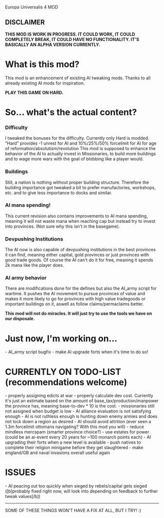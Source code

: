 Europa Universalis 4 MOD

<h2>DISCLAIMER</h2>

**THIS MOD IS WORK IN PROGRESS. IT COULD WORK, IT COULD COMPLETELY BREAK, IT COULD HAVE NO FUNCTIONALITY. IT'S BASICALLY AN ALPHA VERSION CURRENTLY.**
<h1>What is this mod?</h1>
This mod is an enhancement of existing  AI tweaking mods. Thanks to all already existing AI mods for inspiration.

**PLAY THIS GAME ON HARD.**
<h1> So... what's the actual content?</h1>
<h3>Difficulty</h3>
 I tweaked the bonuses for the difficulty. Currently only Hard is modded. "Hard" provides -1 unrest for AI and 10%/25%/50% forcelimit for AI for age of reformation/absolutism/revolution
This mod is supposed to enhance the behavior of the AI to actually invest in Missionaries, to build more buildings and to wage more wars with the goal of blobbing like a player would. 
<h3>Buildings</h3>
Still, a nation is nothing without proper building structure. Therefore the building importance got tweaked a bit to prefer manufactories, workshops, etc. and to give less importance to docks and similar. 
<h3>AI mana spending!</h3>
This current revision also contains improvements to AI mana spending, meaning it will not waste mana when reaching cap but instead try to invest into provinces. (Not sure why this isn't in the basegame).
<h3>Devpushing Institutions</h3>
The AI now is also capable of devpushing institutions in the best provinces it can find, meaning either capital, gold provinces or just provinces with good trade goods. Of course the AI can't do it for free, meaning it spends 2k mana like the player does.
<h3>AI army behavior</h3>
There are modifications done for the defines but also the AI_army script for wartime. It pushes the AI movement to pursue provinces of value and makes it more likely to go for provinces with high value tradegoods or important buildings on it, aswell as follow claims/permaclaims better.

**This mod will not do miracles. It will just try to use the tools we have on our disposale.**
<h1>Just now, I'm working on...</h1>
- AI_army script bugfix
- make AI upgrade forts when it's time to do so!
<h1>CURRENTLY ON TODO-LIST (recommendations welcome)</h1>
- properly assigning edicts at war
- properly calculate dev cost. Currently it's just an estimate based on the amount of base_tax/production/manpower the province has, meaning base-to-dev * 10 is the cost.
- missionaries still not assigned when budget is low
- AI alliance evaluation is not satisfying enough
- AI is not ruthless enough is hunting down enemy armies and does not lock down a region as desired
- AI should avoid attrition (ever seen a 1.3m forcelimit ottomans navigating? With this mod you will)
- reduce mindless mercspam (smarter province choice?)
- use estates for power (could be an ai-event every 20 years for ~100 monarch points each)
- AI upgrading their forts when a new level is available
- push natives to complete their religion minigame before they get slaughtered
- make england/GB and naval invasions overall useful again
<h1>ISSUES</h1>
- AI peacing out too quickly when sieged by rebels/capital gets sieged ([b]probably fixed right now, will look into depending on feedback to further tweak values[/b])

__________________________________________________________________
SOME OF THESE THINGS WON'T HAVE A FIX AT ALL, BUT I TRY! :) 